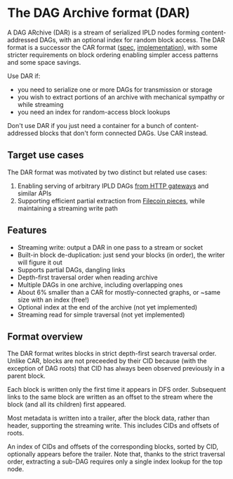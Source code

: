 # The DAG Archive format (DAR)

A DAG ARchive (DAR) is a stream of serialized IPLD nodes forming content-addressed DAGs, 
with an optional index for random block access.
The DAR format is a successor the CAR format 
([spec](https://github.com/ipld/specs/blob/master/block-layer/content-addressable-archives.md),
[implementation](https://github.com/ipld/go-car)),
with some stricter requirements on block ordering enabling simpler access patterns and some space savings.

Use DAR if:
- you need to serialize one or more DAGs for transmission or storage
- you wish to extract portions of an archive with mechanical sympathy or while streaming
- you need an index for random-access block lookups

Don't use DAR if you just need a container for a bunch of content-addressed blocks
that don't form connected DAGs. Use CAR instead.

## Target use cases
The DAR format was motivated by two distinct but related use cases:
1. Enabling serving of arbitrary IPLD DAGs [from HTTP gateways](https://github.com/ipfs/in-web-browsers/issues/170)
and similar APIs
2. Supporting efficient partial extraction from [Filecoin pieces](https://spec.filecoin.io/#section-systems.filecoin_files.piece), 
while maintaining a streaming write path

## Features
- Streaming write: output a DAR in one pass to a stream or socket
- Built-in block de-duplication: just send your blocks (in order), the writer will figure it out
- Supports partial DAGs, dangling links
- Depth-first traversal order when reading archive
- Multiple DAGs in one archive, including overlapping ones
- About 6% smaller than a CAR for mostly-connected graphs, or ~same size with an index (free!)
- Optional index at the end of the archive (not yet implemented)
- Streaming read for simple traversal (not yet implemented)

## Format overview
The DAR format writes blocks in strict depth-first search traversal order. Unlike CAR,
blocks are not preceeded by their CID because (with the exception of DAG roots) that CID has always
been observed previously in a parent block.

Each block is written only the first time it appears in DFS order. Subsequent links to the same
block are written as an offset to the stream where the block (and all its children) first appeared.

Most metadata is written into a trailer, after the block data, rather than header, supporting the streaming write.
This includes CIDs and offsets of roots.

An index of CIDs and offsets of the corresponding blocks, sorted by CID, optionally appears before the trailer.
Note that, thanks to the strict traversal order, 
extracting a sub-DAG requires only a single index lookup for the top node.